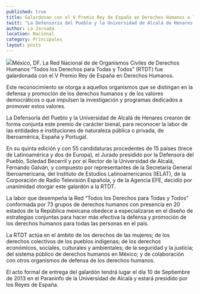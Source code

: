 ```yaml
---
published: true
title: Galardonan con el V Premio Rey de España en Derechos Humanos a la RTDT
twitt: "La Defensoría del Pueblo y la Universidad de Alcalá de Henares crearon de forma conjunta este premio de carácter bienal, para reconocer la labor de las entidades e instituciones de naturaleza pública o privada, de Iberoamérica, España y Portugal."
author: La Jornada
location: Nacional
category: Principales
layout: posts
---
```


![](http://i.imgur.com/IiB6aLtm.jpg)México, DF. La Red Nacional de de Organismos Civiles de Derechos Humanos “Todos los Derechos para Todas y Todos” (RTDT) fue galardonada con el V Premio Rey de España en Derechos Humanos.

Este reconocimiento se otorga a aquellos organismos que se distingan en la defensa y promoción de los derechos humanos y de los valores democráticos o que impulsen la investigación y programas dedicados a promover estos valores.

La Defensoría del Pueblo y la Universidad de Alcalá de Henares crearon de forma conjunta este premio de carácter bienal, para reconocer la labor de las entidades e instituciones de naturaleza pública o privada, de Iberoamérica, España y Portugal.

En su quinta edición y con 55 candidaturas procedentes de 15 países (trece de Latinoamérica y dos de Europa), el Jurado presidido por la Defensora del Pueblo, Soledad Becerril y por el Rector de la Universidad de Alcalá, Fernando Galván, y compuesto por representantes de la Secretaría General Iberoamericana, del Instituto de Estudios Latinoamericanos (IELAT), de la Corporación de Radio Televisión Española, y de la Agencia EFE, decidió por unanimidad otorgar este galardón a la RTDT.

La labor que desempeña la Red “Todos los Derechos para Todas y Todos” conformada por 73 grupos de derechos humanos con presencia en 20 estados de la República mexicana obedece a especializarse en el diseño de estrategias conjuntas para hacer más efectiva la defensa y promoción de los derechos humanos para todas las personas en el país.

La RTDT actúa en el ámbito de los derechos de las mujeres; de los derechos colectivos de los pueblos indígenas; de los derechos económicos, sociales, culturales y ambientales; de la seguridad y la justicia; del sistema público de derechos humanos en México; y de colaboración con otros organismos de defensa de los derechos humanos.

El acto formal de entrega del galardón tendrá lugar el día 10 de Septiembre de 2013 en el Paraninfo de la Universidad de Alcalá y estará presidido por los Reyes de España.
